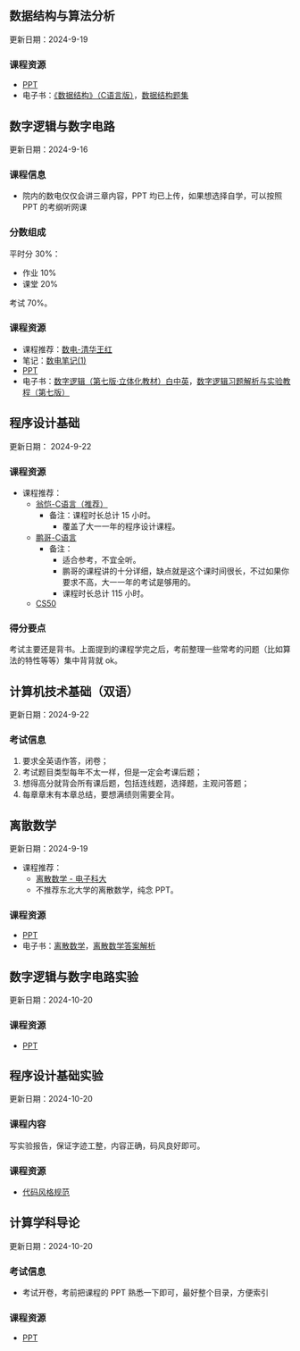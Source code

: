 ## 数据结构与算法分析

更新日期：2024-9-19

### 课程资源

- [PPT](https://github.com/yzbaaa/ZZU-CS-Courses-Resources/tree/master/02%20%E4%B8%93%E4%B8%9A%E5%9F%BA%E7%A1%80/%E6%95%B0%E6%8D%AE%E7%BB%93%E6%9E%84%E4%B8%8E%E7%AE%97%E6%B3%95%E5%88%86%E6%9E%90/PPT)
- 电子书：[《数据结构》（C语言版）](https://github.com/yzbaaa/ZZU-CS-Courses-Resources/blob/master/02%20%E4%B8%93%E4%B8%9A%E5%9F%BA%E7%A1%80/%E6%95%B0%E6%8D%AE%E7%BB%93%E6%9E%84%E4%B8%8E%E7%AE%97%E6%B3%95%E5%88%86%E6%9E%90/%E3%80%8A%E6%95%B0%E6%8D%AE%E7%BB%93%E6%9E%84%E3%80%8B%EF%BC%88C%E8%AF%AD%E8%A8%80%E7%89%88%EF%BC%89%20(%E4%B8%A5%E8%94%9A%E6%95%8F%20%E5%90%B4%E4%BC%9F%E6%B0%91)%20(Z-Library).pdf)，[数据结构题集](https://github.com/yzbaaa/ZZU-CS-Courses-Resources/blob/master/02%20%E4%B8%93%E4%B8%9A%E5%9F%BA%E7%A1%80/%E6%95%B0%E6%8D%AE%E7%BB%93%E6%9E%84%E4%B8%8E%E7%AE%97%E6%B3%95%E5%88%86%E6%9E%90/%E6%95%B0%E6%8D%AE%E7%BB%93%E6%9E%84%E9%A2%98%E9%9B%86.pdf)

## 数字逻辑与数字电路

更新日期：2024-9-16

### 课程信息

- 院内的数电仅仅会讲三章内容，PPT 均已上传，如果想选择自学，可以按照 PPT 的考纲听网课

### 分数组成

平时分 30%：

- 作业 10%
- 课堂 20%

考试 70%。

### 课程资源

- 课程推荐：[数电-清华王红](https://www.bilibili.com/video/BV18p411Z7ce/)
- 笔记：[数电笔记(1)](https://blog.csdn.net/qq_54177358/article/details/140263080)
- [PPT](https://github.com/yzbaaa/ZZU-CS-Courses-Resources/tree/master/02%20%E4%B8%93%E4%B8%9A%E5%9F%BA%E7%A1%80/%E6%95%B0%E5%AD%97%E9%80%BB%E8%BE%91%E4%B8%8E%E6%95%B0%E5%AD%97%E7%94%B5%E8%B7%AF/PPT)
- 电子书：[数字逻辑（第七版·立体化教材）白中英](https://github.com/yzbaaa/ZZU-CS-Courses-Resources/blob/master/02%20%E4%B8%93%E4%B8%9A%E5%9F%BA%E7%A1%80/%E6%95%B0%E5%AD%97%E9%80%BB%E8%BE%91%E4%B8%8E%E6%95%B0%E5%AD%97%E7%94%B5%E8%B7%AF/%E6%95%B0%E5%AD%97%E9%80%BB%E8%BE%91%EF%BC%88%E7%AC%AC%E4%B8%83%E7%89%88%C2%B7%E7%AB%8B%E4%BD%93%E5%8C%96%E6%95%99%E6%9D%90%EF%BC%89%E7%99%BD%E4%B8%AD%E8%8B%B1.pdf)，[数字逻辑习题解析与实验教程（第七版）](https://github.com/yzbaaa/ZZU-CS-Courses-Resources/blob/master/02%20%E4%B8%93%E4%B8%9A%E5%9F%BA%E7%A1%80/%E6%95%B0%E5%AD%97%E9%80%BB%E8%BE%91%E4%B8%8E%E6%95%B0%E5%AD%97%E7%94%B5%E8%B7%AF/%E6%95%B0%E5%AD%97%E9%80%BB%E8%BE%91%E4%B9%A0%E9%A2%98%E8%A7%A3%E6%9E%90%E4%B8%8E%E5%AE%9E%E9%AA%8C%E6%95%99%E7%A8%8B%EF%BC%88%E7%AC%AC%E4%B8%83%E7%89%88%EF%BC%89.dec.pdf)

## 程序设计基础

更新日期： 2024-9-22

### 课程资源

- 课程推荐：
	- [翁恺-C语言（推荐）](https://www.bilibili.com/video/BV1dr4y1n7vA?vd_source=bf68982f41921d5f90e2525a0ca4ff9d)
		- 备注：课程时长总计 15 小时。
			- 覆盖了大一一年的程序设计课程。
	- [鹏哥-C语言](https://www.bilibili.com/video/BV1Vm4y1r7jY?vd_source=bf68982f41921d5f90e2525a0ca4ff9d)
		- 备注：
			- 适合参考，不宜全听。
			- 鹏哥的课程讲的十分详细，缺点就是这个课时间很长，不过如果你要求不高，大一一年的考试是够用的。
			- 课程时长总计 115 小时。
	- [CS50](https://csdiy.wiki/%E7%BC%96%E7%A8%8B%E5%85%A5%E9%97%A8/C/CS50/?h=cs50)

### 得分要点

考试主要还是背书。上面提到的课程学完之后，考前整理一些常考的问题（比如算法的特性等等）集中背背就 ok。

## 计算机技术基础（双语）

更新日期：2024-9-22

### 考试信息

1. 要求全英语作答，闭卷；
2. 考试题目类型每年不太一样，但是一定会考课后题；
3. 想得高分就背会所有课后题，包括连线题，选择题，主观问答题；
4. 每章章末有本章总结，要想满绩则需要全背。

## 离散数学

更新日期：2024-9-19

- 课程推荐：
	- [离散数学 - 电子科大](https://www.bilibili.com/video/BV1RA411C7ma/)
	- 不推荐东北大学的离散数学，纯念 PPT。

### 课程资源

- [PPT](https://github.com/yzbaaa/ZZU-CS-Courses-Resources/tree/master/02%20%E4%B8%93%E4%B8%9A%E5%9F%BA%E7%A1%80/%E7%A6%BB%E6%95%A3%E6%95%B0%E5%AD%A6/PPT)
- 电子书：[离散数学](https://github.com/yzbaaa/ZZU-CS-Courses-Resources/blob/master/02%20%E4%B8%93%E4%B8%9A%E5%9F%BA%E7%A1%80/%E7%A6%BB%E6%95%A3%E6%95%B0%E5%AD%A6/%E7%A6%BB%E6%95%A3%E6%95%B0%E5%AD%A6%20.pdf)，[离散数学答案解析](https://github.com/yzbaaa/ZZU-CS-Courses-Resources/blob/master/02%20%E4%B8%93%E4%B8%9A%E5%9F%BA%E7%A1%80/%E7%A6%BB%E6%95%A3%E6%95%B0%E5%AD%A6/%E7%A6%BB%E6%95%A3%E6%95%B0%E5%AD%A6%E7%AD%94%E6%A1%88%E8%A7%A3%E6%9E%90.pdf)

## 数字逻辑与数字电路实验

更新日期：2024-10-20

### 课程资源

- [PPT](https://github.com/yzbaaa/ZZU-CS-Courses-Resources/tree/master/02%20%E4%B8%93%E4%B8%9A%E5%9F%BA%E7%A1%80/%E6%95%B0%E5%AD%97%E9%80%BB%E8%BE%91%E4%B8%8E%E6%95%B0%E5%AD%97%E7%94%B5%E8%B7%AF%E5%AE%9E%E9%AA%8C)

## 程序设计基础实验

更新日期：2024-10-20

### 课程内容

写实验报告，保证字迹工整，内容正确，码风良好即可。

### 课程资源

- [代码风格规范](https://oi.men.ci/code-style-oi/)

## 计算学科导论

更新日期：2024-10-20

### 考试信息

- 考试开卷，考前把课程的 PPT 熟悉一下即可，最好整个目录，方便索引

### 课程资源

- [PPT](https://github.com/yzbaaa/ZZU-CS-Courses-Resources/tree/master/02%20%E4%B8%93%E4%B8%9A%E5%9F%BA%E7%A1%80/%E8%AE%A1%E7%AE%97%E5%AD%A6%E7%A7%91%E5%AF%BC%E8%AE%BA/PPT)